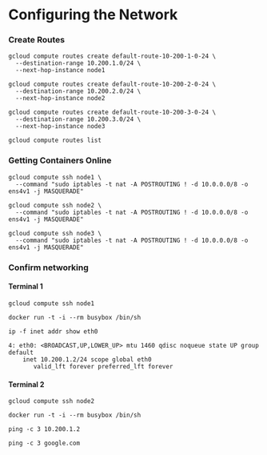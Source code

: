 # Configuring the Network


### Create Routes

```
gcloud compute routes create default-route-10-200-1-0-24 \
  --destination-range 10.200.1.0/24 \
  --next-hop-instance node1
```
```
gcloud compute routes create default-route-10-200-2-0-24 \
  --destination-range 10.200.2.0/24 \
  --next-hop-instance node2
```
```
gcloud compute routes create default-route-10-200-3-0-24 \
  --destination-range 10.200.3.0/24 \
  --next-hop-instance node3
```

```
gcloud compute routes list
```
### Getting Containers Online

```
gcloud compute ssh node1 \
  --command "sudo iptables -t nat -A POSTROUTING ! -d 10.0.0.0/8 -o ens4v1 -j MASQUERADE"
```

```
gcloud compute ssh node2 \
  --command "sudo iptables -t nat -A POSTROUTING ! -d 10.0.0.0/8 -o ens4v1 -j MASQUERADE"
```

```
gcloud compute ssh node3 \
  --command "sudo iptables -t nat -A POSTROUTING ! -d 10.0.0.0/8 -o ens4v1 -j MASQUERADE"
```

### Confirm networking

#### Terminal 1

```
gcloud compute ssh node1
```
```
docker run -t -i --rm busybox /bin/sh
```

```
ip -f inet addr show eth0
```

```
4: eth0: <BROADCAST,UP,LOWER_UP> mtu 1460 qdisc noqueue state UP group default 
    inet 10.200.1.2/24 scope global eth0
       valid_lft forever preferred_lft forever
```

#### Terminal 2

```
gcloud compute ssh node2
```

```
docker run -t -i --rm busybox /bin/sh
```

```
ping -c 3 10.200.1.2
```

```
ping -c 3 google.com
```
